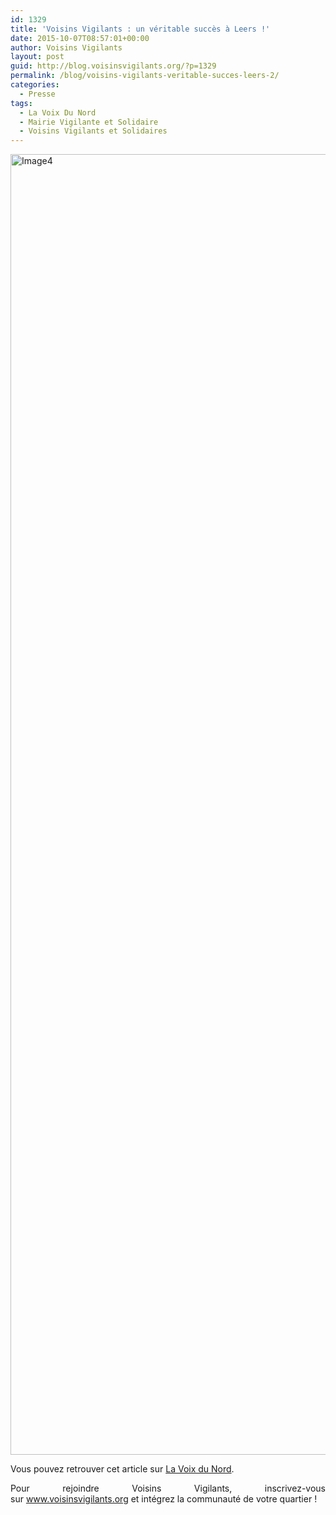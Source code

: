 ```yaml
---
id: 1329
title: 'Voisins Vigilants : un véritable succès à Leers !'
date: 2015-10-07T08:57:01+00:00
author: Voisins Vigilants
layout: post
guid: http://blog.voisinsvigilants.org/?p=1329
permalink: /blog/voisins-vigilants-veritable-succes-leers-2/
categories:
  - Presse
tags:
  - La Voix Du Nord
  - Mairie Vigilante et Solidaire
  - Voisins Vigilants et Solidaires
---
```

[<img class="aligncenter size-full wp-image-1330" src="http://blog.voisinsvigilants.org/wp-content/uploads/2015/10/Image4.jpg" alt="Image4" width="953" height="2081" />](http://blog.voisinsvigilants.org/wp-content/uploads/2015/10/Image4.jpg)

<p style="text-align: justify;">
  Vous pouvez retrouver cet article sur <a href="http://www.lavoixdunord.fr/region/leers-la-reunion-publique-sur-le-dispositif-voisins-ia24b58795n3034641">La Voix du Nord</a>.
</p>

<p style="text-align: justify;">
  Pour rejoindre Voisins Vigilants, inscrivez-vous sur <a href="http://www.voisinsvigilants.org">www.voisinsvigilants.org</a> et intégrez la communauté de votre quartier !
</p>
